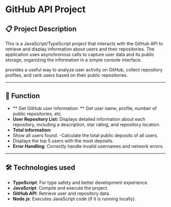 # GitHub API Project

## 📋 Project Description
This is a JavaScript/TypeScript project that interacts with the GitHub API to retrieve and display information about users and their repositories. The application uses asynchronous calls to capture user data and its public storage, organizing the information in a simple console interface.

provides a useful way to analyze user activity on GitHub, collect repository profiles, and rank users based on their public repositories.

---

## 🚀 Function
- ** Get GitHub user information: ** Get user name, profile, number of public repositories, etc.
- **User Repository List:** Displays detailed information about each repository, including a description, star rating, and repository location.
- **Total information:**
- Show all users found.
-Calculate the total public deposits of all users.
- Displays the top 5 users with the most deposits.
- **Error Handling**: Correctly handle invalid usernames and network errors.

---

## 🛠️ Technologies used
- **TypeScript**: For type safety and better development experience.
- **JavaScript**: Compile and execute the project.
- **GitHub API**: Retrieve user and repository data.
- **Node.js**: Executes JavaScript code (if it is running locally).




